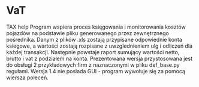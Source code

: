 # VaT
TAX help
Program wspiera proces księgowania i monitorowania kosztów pojazdów na podstawie pliku generowanego przez zewnętrznego pośrednika.
Danym z plików .xls zostają przypisane odpowiednie konta ksiegowe, a  wartości zostają rozpisane z uwzglednieniem ulg i odliczeń dla każdej transakcji.
Następnie powstaje raport sumujący wartości netto, brutto i vat z podziałem na konta. 
Prezentowana wersja przystosowana jest do obsługi 2 przykładowych firm z naznaczonymi w pliku def_base.py regułami.
Wersja 1.4 nie posiada GUI - program wywołuje się za pomocą wiersza poleceń.

